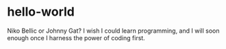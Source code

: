 # hello-world
Niko Bellic or Johnny Gat?
I wish I could learn programming, and I will soon enough once I harness the power of coding first.
